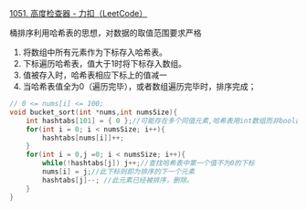 [1051. 高度检查器 - 力扣（LeetCode）](https://leetcode.cn/problems/height-checker/)

桶排序利用哈希表的思想，对数据的取值范围要求严格

1. 将数组中所有元素作为下标存入哈希表。
2. 下标遍历哈希表，值大于1时将下标存入数组。
3. 值被存入时，哈希表相应下标上的值减一
4. 当哈希表值全为0（遍历完毕），或者数组遍历完毕时，排序完成；

```c
// 0 <= nums[i] <= 100;
void bucket_sort(int *nums,int numsSize){
	int hashtabs[101] = { 0 };//可能存在多个同值元素,哈希表用int数组而非bool数组;
	for(int i = 0; i < numsSize; i++){
		hashtabs[nums[i]]++;
	}
	for(int i = 0,j =0; i < numsSize; i++){
		while(!hashtabs[j]) j++;//查找哈希表中第一个值不为0的下标
		nums[i] = j;//此下标则即为排序的下一个元素
		hashtabs[j]--; //此元素已经被排序，删除。
	}
}
```